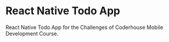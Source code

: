 # React Native Todo App

React Native Todo App for the Challenges of Coderhouse Mobile Development Course.
